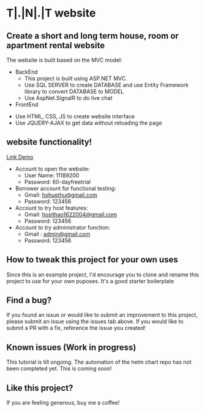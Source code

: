 # T|.|N|.|T website


## Create a short and long term house, room or apartment rental website

The website is built based on the MVC model:

+ BackEnd
  - This project is built using ASP.NET MVC.
  - Use SQL SERVER to create DATABASE and use Entity Framework library to convert DATABASE to MODEL
  - Use AspNet.SignalR to do live chat
+ FrontEnd
- Use HTML, CSS, JS to create website interface
- Use JQUERY-AJAX to get data without reloading the page

## website functionality!

<a href="http://cuthao-001-site1.ltempurl.com/" target="_blank">Link Demo</a>

- Account to open the website: 
  + User Name: 11189200
  + Password: 60-dayfreetrial
- Borrower account for functional testing:
  + Gmail: hohuethu@gmail.com
  + Password: 123456
- Account to try host features:
  + Gmail: hosithao1622004@gmail.com
  + Password: 123456
- Account to try administrator function:
  + Gmail : admin@gmail.com
  + Password: 123456
## How to tweak this project for your own uses

Since this is an example project, I'd encourage you to clone and rename this project to use for your own puposes. It's a good starter boilerplate

## Find a bug?

If you found an issue or would like to submit an improvement to this project, please submit an issue using the issues tab above. If you would like to submit a PR with a fix, reference the issue you created!

## Known issues (Work in progress)

This tutorial is till ongoing. The automation of the helm chart repo has not been completed yet. This is coming soon!

## Like this project?

If you are feeling generous, buy me a coffee!
